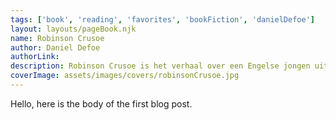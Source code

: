 ```yaml
---
tags: ['book', 'reading', 'favorites', 'bookFiction', 'danielDefoe']
layout: layouts/pageBook.njk
name: Robinson Crusoe
author: Daniel Defoe
authorLink: 
description: Robinson Crusoe is het verhaal over een Engelse jongen uit York die zeeman wordt. Maar op een van zijn reizen vergaat zijn schip en Robinson Crusoe overleeft als enige de ramp. Op het eiland waar hij strandt, weet hij door zijn vindingrijkheid lange tijd te overleven met de overblijfselen uit het schip en met dat wat de natuur te bieden heeft. Hij wordt ziek en geneest zichzelf en ondertussen schrijft hij alles op in zijn dagboek. Dan, als Robinson Crusoe ervan overtuigd is dat hij de enige levende mens op het eiland is, ontmoet hij een inboorling, die hij de naam Vrijdag geeft. De komst van Vrijdag geeft een nieuwe wending aan zijn leven.
coverImage: assets/images/covers/robinsonCrusoe.jpg
---
```


Hello, here is the body of the first blog post.
